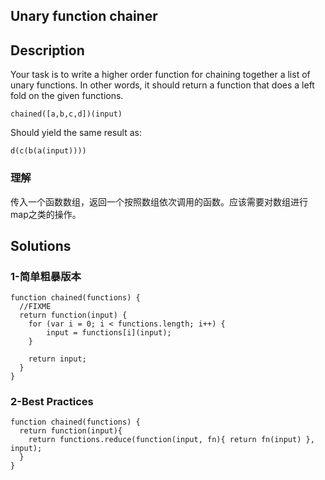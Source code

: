 ## Unary function chainer

## Description
Your task is to write a higher order function for chaining together a list of unary functions. In other words, it should return a function that does a left fold on the given functions.

`chained([a,b,c,d])(input)`

Should yield the same result as:

`d(c(b(a(input))))`


### 理解
传入一个函数数组，返回一个按照数组依次调用的函数。应该需要对数组进行map之类的操作。

## Solutions
### 1-简单粗暴版本

```
function chained(functions) {
  //FIXME
  return function(input) {
    for (var i = 0; i < functions.length; i++) {
        input = functions[i](input);
    }

    return input;
  }
}
```

### 2-Best Practices
```
function chained(functions) {
  return function(input){
    return functions.reduce(function(input, fn){ return fn(input) }, input);
  }
}
```